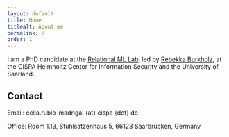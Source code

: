 ```yaml
---
layout: default
title: Home
titlealt: About me
permalink: /
order: 1
---
```


I am a PhD candidate at the [Relational ML Lab](https://relationalml.github.io), led by [Rebekka Burkholz](https://sites.google.com/view/rebekkaburkholz/), at the CISPA Helmholtz Center for Information Security and the University of Saarland.

## Contact

Email: celia.rubio-madrigal {at} cispa {dot} de

Office: Room 1.13, Stuhlsatzenhaus 5, 66123 Saarbrücken, Germany